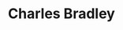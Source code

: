 ---
title: "Charles Bradley"
summary: "Charles Edward Bradley was an American singer. After years of obscurity and a part-time music career, Bradley came to prominence in his early 50s. His performances and recording style were consistent with the revivalist approach of his main label Daptone Records, celebrating the feel of funk and soul music from the 1960s and 1970s. One review said he \"echoes the evocative delivery of Otis Redding\".Called \"The Screaming Eagle of Soul\", Bradley was the subject of the documentary Soul of America which premiered at South by Southwest in 2012."
slug: "charles-bradley"
image: "charles-bradley.jpg"
apple_music_artist_url: "https://music.apple.com/gb/artist/charles-bradley/206064023"
wikipedia_url: "https://en.wikipedia.org/wiki/Charles_Bradley_(singer)"
---